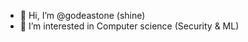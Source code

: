 - 👋 Hi, I’m @godeastone (shine)
- 👀 I’m interested in Computer science (Security & ML)

<!---
godeastone/godeastone is a ✨ special ✨ repository because its `README.md` (this file) appears on your GitHub profile.
You can click the Preview link to take a look at your changes.
--->

